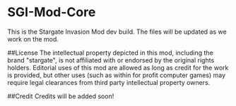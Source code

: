 # SGI-Mod-Core
This is the Stargate Invasion Mod dev build. The files will be updated as we work on the mod.

##License
The intellectual property depicted in this mod, including the brand "stargate", is not affiliated with or endorsed by the original rights holders. Editorial uses of this mod are allowed as long as credit for the work is provided, but other uses (such as within for profit computer games) may require legal clearances from third party intellectual property owners.

##Credit
Credits will be added soon!